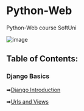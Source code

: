 # Python-Web
Python-Web course SoftUni

![image](https://user-images.githubusercontent.com/68993494/185683680-bcfefe65-88fb-4192-b0b2-ff9130c39487.png)

## Table of Contents:

### Django Basics

➡[Django Introduction](https://github.com/GeorgiDN/Python-Web/tree/main/Django-Basics/djangoIntroduction)

➡[Urls and Views](https://github.com/GeorgiDN/Python-Web/tree/main/Django-Basics/djangoIntroduction)

